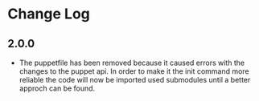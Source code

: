 Change Log
==========

2.0.0
-----

* The puppetfile has been removed because it caused errors with the changes to the puppet api. In order
to make it the init command more reliable the code will now be imported used submodules until a better
approch can be found.
